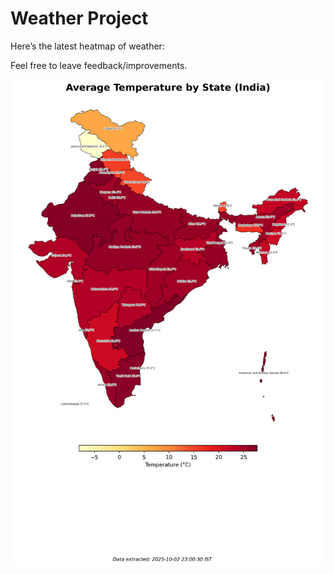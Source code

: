 # Weather Project

Here’s the latest heatmap of weather:

Feel free to leave feedback/improvements.

![India Heatmap](docs/assets/india_heatmap.png?v=DEB6B8)

